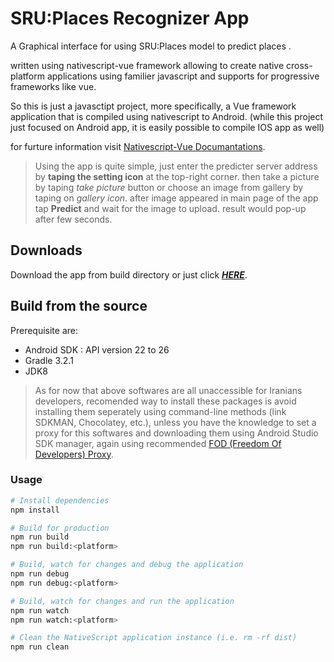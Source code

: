 # SRU:Places Recognizer App

A Graphical interface for using SRU:Places model to predict places .

written using nativescript-vue framework allowing to create native cross-platform applications using familier javascript
and supports for progressive frameworks like vue.

So this is just a javasctipt project, more specifically, a Vue framework application that is compiled using nativescript to Android. (while this project just focused on Android app, it is easily possible to compile IOS app as well)

for furture information visit [Nativescript-Vue Documantations]('http://nativescript-vue.org/en/docs/getting-started/').

>Using the app is quite simple, just enter the predicter server address by **taping the setting icon** at the top-right corner. then take a picture by taping *take picture* button or choose an image from gallery by taping on *gallery icon*. after image appeared in main page of the app tap **Predict** and wait for the image to upload. result would pop-up after few seconds.

## Downloads

  Download the app from build directory or just click [***HERE***](http://mhsattarian.com/projects/Places%20Recognizer.apk).

## Build from the source

Prerequisite are:

- Android SDK : API version 22 to 26
- Gradle 3.2.1
- JDK8

>As for now that above softwares are all unaccessible for Iranians developers, recomended way to install these packages is avoid installing them seperately using command-line methods (link SDKMAN, Chocolatey, etc.), unless you have the knowledge to set a proxy for this softwares and downloading them using Android Studio SDK manager, again using recommended [FOD (Freedom Of Developers) Proxy](https://github.com/freedomeofdevelopers/fod/).

### Usage

``` bash
# Install dependencies
npm install

# Build for production
npm run build
npm run build:<platform>

# Build, watch for changes and debug the application
npm run debug
npm run debug:<platform>

# Build, watch for changes and run the application
npm run watch
npm run watch:<platform>

# Clean the NativeScript application instance (i.e. rm -rf dist)
npm run clean
```
